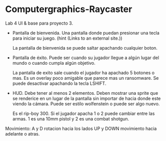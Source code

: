 # Computergraphics-Raycaster
Lab 4 UI &amp; base para proyecto 3.

* Pantalla de bienvenida. Una pantalla donde puedan presionar una tecla para iniciar su juego. (hint (Links to an external site.))

  La pantalla de bienvenida se puede saltar apachando cualquier boton.
  
* Pantalla de éxito. Puede ser cuando su jugador llegue a algún lugar del mundo o cuando cumpla algún objetivo.

  La pantalla de exito sale cuando el jugador ha apachado 5 botones o mas. Es un overlay poco amigable que parece mas un ransomware. Se puede desactivar apachando la tecla LSHIFT.
 
* HUD. Debe tener al menos 2 elementos. Deben mostrar una sprite que se renderice en un lugar de la pantalla sin importar de hacia donde este viendo la cámara. Puede ser estilo wolfenstein o puede ser algo nuevo.

  Es el rip-boy 300. Si el jugador apacha 1 o 2 puede cambiar entre las armas. 1 es una 10mm pistol y 2 es una combat shotgun.
  
Movimiento: 
A y D rotacion hacia los lados
UP y DOWN movimiento hacia adelante o atras.
